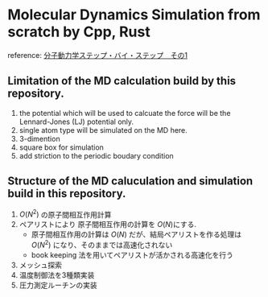 # Molecular Dynamics Simulation from scratch by Cpp, Rust

reference: [分子動力学ステップ・バイ・ステップ　その1](https://qiita.com/kaityo256/items/2356fff922938ae3c87c)

## Limitation of the MD calculation build by this repository.

1. the potential which will be used to calcuate the force will be the Lennard-Jones (LJ) potential only.
1. single atom type will be simulated on the MD here.
1. 3-dimention
1. square box for simulation
1. add striction to the periodic boudary condition

## Structure of the MD caluculation and simulation build in this repository.

1. ${O(N^2)}$ の原子間相互作用計算
1. ペアリストにより 原子間相互作用の計算を ${O(N)}$にする.  
    - 原子間相互作用の計算は ${O(N)}$ だが、結局ペアリストを作る処理は ${O(N^2)}$ になり、そのままでは高速化されない
    -  book keeping 法を用いてペアリストが活かされる高速化を行う
1. メッシュ探索
1. 温度制御法を3種類実装
1. 圧力測定ルーチンの実装